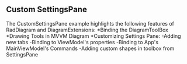 ## Custom SettingsPane
The CustomSettingsPane example highlights the following features of RadDiagram and DiagramExtensions:
*Binding the DiagramToolBox
*Drawing Tools in MVVM Diagram
*Customizing Settings Pane:
    -Adding new tabs
    -Binding to ViewModel's properties
    -Binding to App's MainViewModel's Commands
    -Adding custom shapes in toolbox from SettingsPane

[//]: <keywords:mvvm, drawing, path, penciltool, commands, diagramtoolbox>